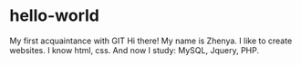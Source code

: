 # hello-world
My first acquaintance with GIT
Hi there!
My name is Zhenya. I like to create websites.
I know html, css. 
And now I study:
MySQL, 
Jquery, 
PHP.
